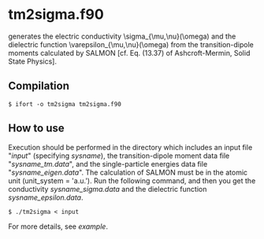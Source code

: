 # tm2sigma.f90
generates the electric conductivity \sigma_{\mu,\nu}(\omega) and the dielectric function \varepsilon_{\mu,\nu}(\omega) from the transition-dipole moments calculated by SALMON [cf. Eq. (13.37) of Ashcroft-Mermin, Solid State Physics].

## Compilation
```
$ ifort -o tm2sigma tm2sigma.f90 
```

## How to use

Execution should be performed in the directory which includes an input file "*input*" (specifying *sysname*), the transition-dipole moment data file "*sysname_tm.data*", and the single-particle energies data file "*sysname_eigen.data*".
The calculation of SALMON must be in the atomic unit (unit_system = 'a.u.').
Run the following command, and then you get the conductivity *sysname_sigma.data* and the dielectric function *sysname_epsilon.data*.
```
$ ./tm2sigma < input
```
For more details, see *example*.
